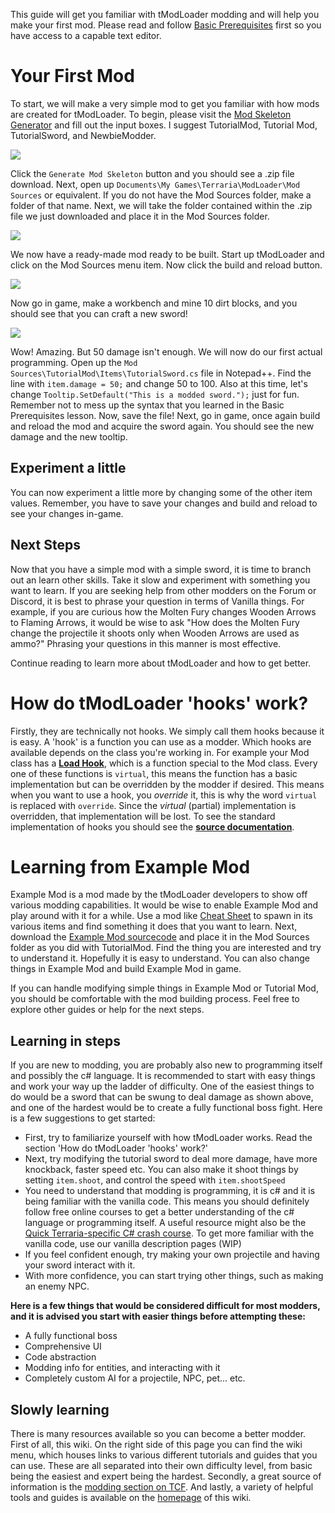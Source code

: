 This guide will get you familiar with tModLoader modding and will help you make your first mod. Please read and follow [Basic Prerequisites](https://github.com/bluemagic123/tModLoader/wiki/Basic-Prerequisites) first so you have access to a capable text editor.

# Your First Mod
To start, we will make a very simple mod to get you familiar with how mods are created for tModLoader. To begin, please visit the [Mod Skeleton Generator](http://javid.ddns.net/tModLoader/generator/ModSkeletonGenerator.html) and fill out the input boxes. I suggest TutorialMod, Tutorial Mod, TutorialSword, and NewbieModder. 

![](http://i.imgur.com/B38HAI5.png)

Click the `Generate Mod Skeleton` button and you should see a .zip file download. Next, open up `Documents\My Games\Terraria\ModLoader\Mod Sources` or equivalent. If you do not have the Mod Sources folder, make a folder of that name. Next, we will take the folder contained within the .zip file we just downloaded and place it in the Mod Sources folder.

![](http://i.imgur.com/0zH7w65.png)

We now have a ready-made mod ready to be built. Start up tModLoader and click on the Mod Sources menu item. Now click the build and reload button.

![](http://i.imgur.com/jbCpSYc.png)

Now go in game, make a workbench and mine 10 dirt blocks, and you should see that you can craft a new sword!

![](http://i.imgur.com/UQb3tXq.png)

Wow! Amazing. But 50 damage isn't enough. We will now do our first actual programming. Open up the `Mod Sources\TutorialMod\Items\TutorialSword.cs` file in Notepad++. Find the line with `item.damage = 50;` and change 50 to 100. Also at this time, let's change `Tooltip.SetDefault("This is a modded sword.");` just for fun. Remember not to mess up the syntax that you learned in the Basic Prerequisites lesson. Now, save the file! Next, go in game, once again build and reload the mod and acquire the sword again. You should see the new damage and the new tooltip.

## Experiment a little

You can now experiment a little more by changing some of the other item values. Remember, you have to save your changes and build and reload to see your changes in-game.

## Next Steps

Now that you have a simple mod with a simple sword, it is time to branch out an learn other skills. Take it slow and experiment with something you want to learn. If you are seeking help from other modders on the Forum or Discord, it is best to phrase your question in terms of Vanilla things. For example, if you are curious how the Molten Fury changes Wooden Arrows to Flaming Arrows, it would be wise to ask "How does the Molten Fury change the projectile it shoots only when Wooden Arrows are used as ammo?" Phrasing your questions in this manner is most effective.

Continue reading to learn more about tModLoader and how to get better.

# How do tModLoader 'hooks' work?

Firstly, they are technically not hooks. We simply call them hooks because it is easy. A 'hook' is a function you can use as a modder. Which hooks are available depends on the class you're working in. For example your Mod class has a **[Load Hook](http://blushiemagic.github.io/tModLoader/html/class_terraria_1_1_mod_loader_1_1_mod.html#afbcbdc176a60f3da809842f683ff2e75)**, which is a function special to the Mod class. Every one of these functions is `virtual`, this means the function has a basic implementation but can be overridden by the modder if desired. This means when you want to use a hook, you _override_ it, this is why the word `virtual` is replaced with `override`. Since the _virtual_ (partial) implementation is overridden, that implementation will be lost. To see the standard implementation of hooks you should see the **[source documentation](http://blushiemagic.github.io/tModLoader/html/annotated.html)**.

# Learning from Example Mod

Example Mod is a mod made by the tModLoader developers to show off various modding capabilities. It would be wise to enable Example Mod and play around with it for a while. Use a mod like [Cheat Sheet](https://github.com/JavidPack/CheatSheet) to spawn in its various items and find something it does that you want to learn. Next, download the [Example Mod sourcecode](https://github.com/bluemagic123/tModLoader/releases) and place it in the Mod Sources folder as you did with TutorialMod. Find the thing you are interested and try to understand it. Hopefully it is easy to understand. You can also change things in Example Mod and build Example Mod in game.

If you can handle modifying simple things in Example Mod or Tutorial Mod, you should be comfortable with the mod building process. Feel free to explore other guides or help for the next steps.

## Learning in steps

If you are new to modding, you are probably also new to programming itself and possibly the c# language. It is recommended to start with easy things and work your way up the ladder of difficulty. One of the easiest things to do would be a sword that can be swung to deal damage as shown above, and one of the hardest would be to create a fully functional boss fight. Here is a few suggestions to get started:
* First, try to familiarize yourself with how tModLoader works. Read the section 'How do tModLoader 'hooks' work?'
* Next, try modifying the tutorial sword to deal more damage, have more knockback, faster speed etc. You can also make it shoot things by setting `item.shoot`, and control the speed with `item.shootSpeed`
* You need to understand that modding is programming, it is c# and it is being familiar with the vanilla code. This means you should definitely follow free online courses to get a better understanding of the c# language or programming itself. A useful resource might also be the [Quick Terraria-specific C# crash course](https://docs.google.com/document/d/1xRz3kFNbewb8DI29AKXuyi6O327IcxlgihZ7sdK_IuE/edit?usp=sharing). To get more familiar with the vanilla code, use our vanilla description pages (WIP)
* If you feel confident enough, try making your own projectile and having your sword interact with it.
* With more confidence, you can start trying other things, such as making an enemy NPC.

**Here is a few things that would be considered difficult for most modders, and it is advised you start with easier things before attempting these:**
* A fully functional boss
* Comprehensive UI
* Code abstraction
* Modding info for entities, and interacting with it
* Completely custom AI for a projectile, NPC, pet... etc.

## Slowly learning

There is many resources available so you can become a better modder. First of all, this wiki. On the right side of this page you can find the wiki menu, which houses links to various different tutorials and guides that you can use. These are all separated into their own difficulty level, from basic being the easiest and expert being the hardest. Secondly, a great source of information is the [modding section on TCF](https://forums.terraria.org/index.php?forums/general-mod-discussion.121/). And lastly, a variety of helpful tools and guides is available on the [homepage](Home) of this wiki.